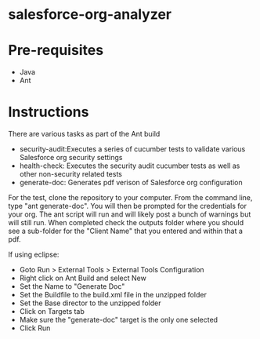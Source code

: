# salesforce-org-analyzer

# Pre-requisites
 - Java
 - Ant

# Instructions 
There are various tasks as part of the Ant build
  - security-audit:Executes a series of cucumber tests to validate various Salesforce org security settings
  - health-check: Executes the security audit cucumber tests as well as other non-security related tests
  - generate-doc: Generates pdf verison of Salesforce org configuration

For the test, clone the repository to your computer. From the command line, type "ant generate-doc". You will then be prompted for the credentials for your org. The ant script will run and will likely post a bunch of warnings but will still run.  When completed check the outputs folder where you should see a sub-folder for the "Client Name" that you entered and within that a pdf.


If using eclipse:
 - Goto Run > External Tools > External Tools Configuration
 - Right click on Ant Build and select New
 - Set the Name to "Generate Doc"
 - Set the Buildfile to the build.xml file in the unzipped folder
 - Set the Base director to the unzipped folder
 - Click on Targets tab
 - Make sure the "generate-doc" target is the only one selected
 - Click Run

